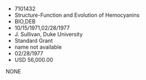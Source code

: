 * 7101432
* Structure-Function and Evolution of Hemocyanins
* BIO,DEB
* 10/15/1971,02/28/1977
* J. Sullivan, Duke University
* Standard Grant
*   name not available
* 02/28/1977
* USD 56,000.00

NONE